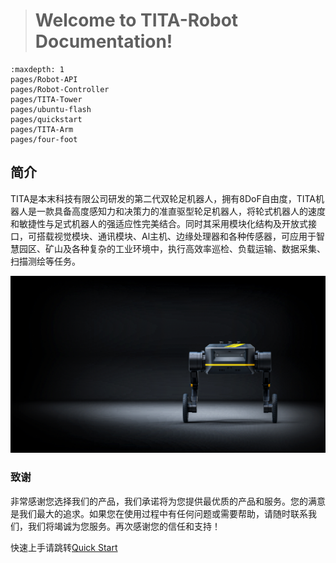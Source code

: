 > # Welcome to TITA-Robot Documentation!

```{toctree}
:maxdepth: 1
pages/Robot-API
pages/Robot-Controller
pages/TITA-Tower
pages/ubuntu-flash
pages/quickstart
pages/TITA-Arm
pages/four-foot
```

## 简介

TITA是本末科技有限公司研发的第二代双轮足机器人，拥有8DoF自由度，TITA机器人是一款具备高度感知力和决策力的准直驱型轮足机器人，将轮式机器人的速度和敏捷性与足式机器人的强适应性完美结合。同时其采用模块化结构及开放式接口，可搭载视觉模块、通讯模块、Al主机、边缘处理器和各种传感器，可应用于智慧园区、矿山及各种复杂的工业环境中，执行高效率巡检、负载运输、数据采集、扫描测绘等任务。

![tita](./_static/tita6.jpg)

### 致谢
非常感谢您选择我们的产品，我们承诺将为您提供最优质的产品和服务。您的满意是我们最大的追求。如果您在使用过程中有任何问题或需要帮助，请随时联系我们，我们将竭诚为您服务。再次感谢您的信任和支持！

快速上手请跳转[Quick Start](https://tita-development-manual-uc.readthedocs.io/zh-cn/latest/pages/quickstart.html)

